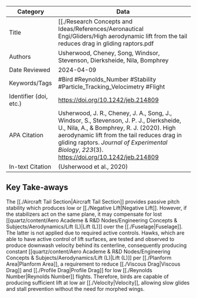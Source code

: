 
| Category               | Data                                                                                                                                                                                                                                                                                   |
| ---------------------- | -------------------------------------------------------------------------------------------------------------------------------------------------------------------------------------------------------------------------------------------------------------------------------------- |
| Title                  | [[./Research Concepts and Ideas/References/Aeronautical Engi/Gliders/High aerodynamic lift from the tail reduces drag in gliding raptors.pdf|High aerodynamic lift from the tail reduces drag in gliding raptors.pdf]]                                                                                                                                                                                                            |
| Authors                | Usherwood, Cheney, Song, Windsor, Stevenson, Dierksheide, Nila, Bomphrey                                                                                                                                                                                                               |
| Date Reviewed          | 2024-04-09                                                                                                                                                                                                                                                                             |
| Keywords/Tags          | #Bird #Reynolds_Number #Stability #Particle_Tracking_Velocimetry #Flight                                                                                                                                                                                                               |
| Identifier (doi, etc.) | https://doi.org/10.1242/jeb.214809                                                                                                                                                                                                                                                     |
| APA Citation           | Usherwood, J. R., Cheney, J. A., Song, J., Windsor, S., Stevenson, J. P. J., Dierksheide, U., Nila, A., & Bomphrey, R. J. (2020). High aerodynamic lift from the tail reduces drag in gliding raptors. _Journal of Experimental Biology_, _223_(3). https://doi.org/10.1242/jeb.214809 |
| In-text Citation       | (Usherwood et al., 2020)                                                                                                                                                                                                                                                               |


## Key Take-aways
The [[./Aircraft Tail Section|Aircraft Tail Section]] provides passive pitch stability which produces low or [[./Negative Lift|Negative Lift]]. However, if the stabilizers act on the same plane, it may compensate for lost [[quartz/content/Aero Academe & R&D Nodes/Engineering Concepts & Subjects/Aerodynamics/Lift (L)|Lift (L)]] over the [[./Fuselage|Fuselage]]. The latter is not applied due to required active controls. 
Hawks, which are able to have active control of lift surfaces, are tested and observed to produce downwash velocity behind its centerline, consequently producing constant [[quartz/content/Aero Academe & R&D Nodes/Engineering Concepts & Subjects/Aerodynamics/Lift (L)|Lift (L)]] per [[./Planform Area|Planform Area]], a requirement to reduce [[./Viscous Drag|Viscous Drag]] and [[./Profile Drag|Profile Drag]] for low [[./Reynolds Number|Reynolds Number]] flights. Therefore, birds are capable of producing sufficient lift at low air [[./Velocity|Velocity]], allowing slow glides and stall prevention without the need for morphed wings. 


